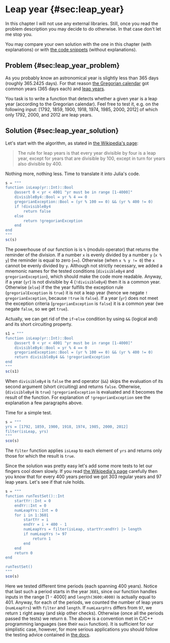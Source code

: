 # Leap year {#sec:leap_year}

In this chapter I will not use any external libraries. Still, once you read the
problem description you may decide to do otherwise. In that case don't let me
stop you.

You may compare your own solution with the one in this chapter (with
explanations) or with [the code
snippets](https://github.com/b-lukaszuk/BS_wJ_eng/tree/main/code_snippets/leap_year)
(without explanations).

## Problem {#sec:leap_year_problem}

As you probably know an astronomical year is slightly less than 365 days
(roughly 365.2425 days). For that reason [the Gregorian
calendar](https://en.wikipedia.org/wiki/Gregorian_calendar) got common years
(365 days each) and [leap years](https://en.wikipedia.org/wiki/Leap_year).

You task is to write a function that detects whether a given year is a leap year
(according to the Gregorian calendar). Feel free to test it, e.g. on the
following input: [1792, 1859, 1900, 1918, 1974, 1985, 2000, 2012] of which only
1792, 2000, and 2012 are leap years.

## Solution {#sec:leap_year_solution}

Let's start with the algorithm, as stated in [the Wikipedia's
page](https://en.wikipedia.org/wiki/Gregorian_calendar):

> The rule for leap years is that every year divisible by four is a leap year,
> except for years that are divisible by 100, except in turn for years also
> divisible by 400.

Nothing more, nothing less. Time to translate it into Julia's code.

```jl
s = """
function isLeap(yr::Int)::Bool
    @assert 0 < yr < 4001 "yr must be in range [1-4000]"
    divisibleBy4::Bool = yr % 4 == 0
    gregorianException::Bool = (yr % 100 == 0) && (yr % 400 != 0)
    if !divisibleBy4
        return false
    else
        return !gregorianException
    end
end
"""
sc(s)
```

The powerhouse of our function is is `%` (modulo operator) that returns the
reminder of the division. If a number `x` is evenly divided by a number `y`
(`x % y`) the reminder is equal to zero (`==`). Otherwise (when `x % y != 0`)
the `x` cannot be evenly divided by `y`. Although not strictly necessary, we
added a mnemonic names for the tested conditions (`divisibleBy4` and
`gregorianException`), which should make the code more readable. Anyway, if a
year (`yr`) is not divisible by 4 (`!divisibleBy4`) then it is a common year.
Otherwise (`else`) if the the year fulfills the exception rule
(`gregorialException` is `true`) it is not a leap year (hence we negate `!`
`gregorianException`, because `!true` is `false`). If a year (`yr`) does not
meet the exception criteria (`gregorianException` is `false`) it is a common
year (we negate `false`, so we get `true`).

Actually, we can get rid of the `if`-`else` condition by using `&&` (logical
and) and its short circuiting property.

```jl
s1 = """
function isLeap(yr::Int)::Bool
    @assert 0 < yr < 4001 "yr must be in range [1-4000]"
    divisibleBy4::Bool = yr % 4 == 0
    gregorianException::Bool = (yr % 100 == 0) && (yr % 400 != 0)
    return divisibleBy4 && !gregorianException
end
"""
sc(s1)
```

When `divisibleBy4` is `false` the and operator (`&&`) skips the evaluation of
its second argument (short circuiting) and returns `false`. Otherwise,
(`divisibleBy4` is `true`) `!gregorianException` is evaluated and it becomes the
result of the function. For explanation of `!gregorianException` see the
explanation a few paragraphs above.

Time for a simple test.

```jl
s = """
yrs = [1792, 1859, 1900, 1918, 1974, 1985, 2000, 2012]
filter(isLeap, yrs)
"""
sco(s)
```

The `filter` function applies `isLeap` to each element of `yrs` and returns only
those for which the result is `true`.

Since the solution was pretty easy let's add some more tests to let our fingers
cool down slowly. If you read [the Wikipedia's
page](https://en.wikipedia.org/wiki/Gregorian_calendar) carefully then you know
that for every 400 years period we got 303 regular years and 97 leap
years. Let's see if that rule holds.

```jl
s = """
function runTestSet()::Int
    startYr::Int = 0
    endYr::Int = 0
    numLeapYrs::Int = 0
    for i in 1:3601
        startYr = i
        endYr = i + 400 - 1
        numLeapYrs = filter(isLeap, startYr:endYr) |> length
        if numLeapYrs != 97
            return 1
        end
    end
    return 0
end

runTestSet()
"""
sco(s)
```

Here we tested different time periods (each spanning 400 years). Notice that
last such a period starts in the year `3601`, since our function handles inputs
in the range [1 - 4000] and `length(3600:4000)` is actually equal
to 401. Anyway, for each of the periods, we counted the number of leap years
(`numLeapYrs`) with `filter` and `length`. If `numLearpYrs` differs from `97`,
we return `1` right away (and skip other checks). Otherwise (once all the
periods passed the tests) we return `0`. The above is a convention met in C/C++
programming languages (see their `main` function). It is sufficient for our
simplistic case, however, for more serious applications you should follow the
testing advice contained in [the
docs](https://docs.julialang.org/en/v1/stdlib/Test/).
